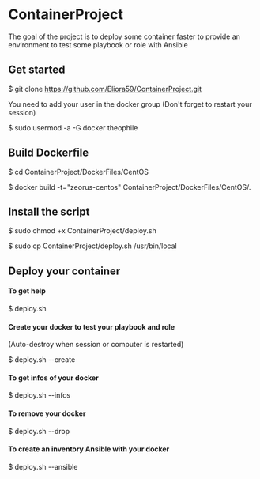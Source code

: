# ContainerProject

The goal of the project is to deploy some container faster to provide an environment to test some playbook or role with Ansible

## Get started

$ git clone https://github.com/Eliora59/ContainerProject.git

You need to add your user in the docker group (Don't forget to restart your session)

$ sudo usermod -a -G docker theophile

## Build Dockerfile

$ cd ContainerProject/DockerFiles/CentOS

$ docker build -t="zeorus-centos" ContainerProject/DockerFiles/CentOS/.

## Install the script

$ sudo chmod +x ContainerProject/deploy.sh

$ sudo cp ContainerProject/deploy.sh /usr/bin/local

## Deploy your container

#### To get help

$ deploy.sh

#### Create your docker to test your playbook and role
(Auto-destroy when session or computer is restarted)

$ deploy.sh --create

#### To get infos of your docker

$ deploy.sh --infos

#### To remove your docker

$ deploy.sh --drop

#### To create an inventory Ansible with your docker

$ deploy.sh --ansible